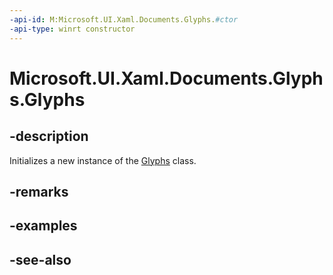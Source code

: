 ```yaml
---
-api-id: M:Microsoft.UI.Xaml.Documents.Glyphs.#ctor
-api-type: winrt constructor
---
```


<!-- Method syntax
public Glyphs()
-->

# Microsoft.UI.Xaml.Documents.Glyphs.Glyphs

## -description
Initializes a new instance of the [Glyphs](glyphs.md) class.

## -remarks

## -examples

## -see-also
